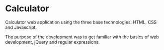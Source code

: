 # Calculator
Calculator web application using the three base technologies: HTML, CSS and Javascript. 

The purpose of the development was to get familiar with the basics of web development, jQuery and regular expressions.
